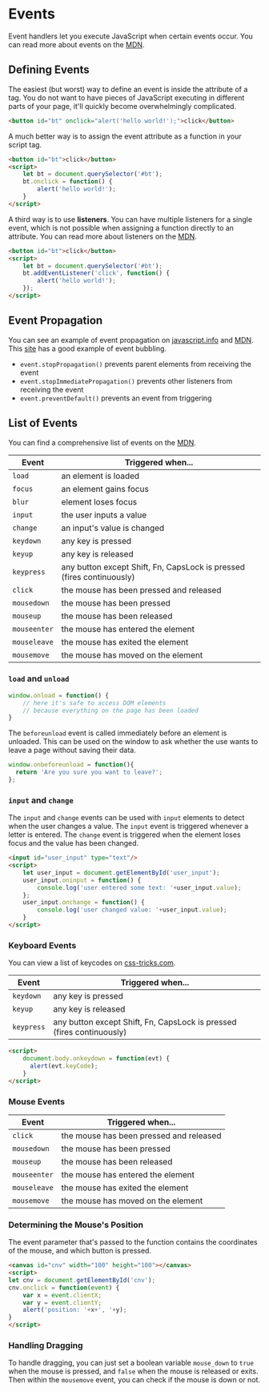
# Events

Event handlers let you execute JavaScript when certain events occur. You can read more about events on the [MDN](https://developer.mozilla.org/en-US/docs/Web/Events).

## Defining Events

The easiest (but worst) way to define an event is inside the attribute of a tag. You do not want to have pieces of JavaScript executing in different parts of your page, it'll quickly become overwhelmingly complicated.

```html
<button id="bt" onclick="alert('hello world!');">click</button>
```

A much better way is to assign the event attribute as a function in your script tag.

```html
<button id="bt">click</button>
<script>
    let bt = document.querySelector('#bt');
    bt.onclick = function() {
        alert('hello world!');
    }
</script>
```

A third way is to use **listeners**. You can have multiple listeners for a single event, which is not possible when assigning a function directly to an attribute. You can read more about listeners on the [MDN](https://developer.mozilla.org/en-US/docs/Web/API/EventTarget/addEventListener).

```html
<button id="bt">click</button>
<script>
    let bt = document.querySelector('#bt');
    bt.addEventListener('click', function() {
        alert('hello world!');
    });
</script>
```


## Event Propagation

You can see an example of event propagation on [javascript.info](https://javascript.info/bubbling-and-capturing) and [MDN](https://developer.mozilla.org/en-US/docs/Web/API/Document_Object_Model/Examples#Example_5:_Event_Propagation). This [site](https://javascript.info/bubbling-and-capturing) has a good example of event bubbling.


- `event.stopPropagation()` prevents parent elements from receiving the event
- `event.stopImmediatePropagation()` prevents other listeners from receiving the event
- `event.preventDefault()` prevents an event from triggering


## List of Events

You can find a comprehensive list of events on the [MDN](https://developer.mozilla.org/en-US/docs/Web/Events).


| Event | Triggered when... |
|--- |--- |
| `load` | an element is loaded |
| `focus` | an element gains focus |
| `blur ` | element loses focus |
| `input` | the user inputs a value |
| `change` | an input's value is changed |
| `keydown` | any key is pressed |
| `keyup` | any key is released |
| `keypress` | any button except Shift, Fn, CapsLock is pressed (fires continuously) |
| `click` | the mouse has been pressed and released |
| `mousedown` | the mouse has been pressed |
| `mouseup` | the mouse has been released |
| `mouseenter` | the mouse has entered the element |
| `mouseleave` | the mouse has exited the element
| `mousemove` | the mouse has moved on the element |


### `load` and `unload`


```javascript
window.onload = function() {
    // here it's safe to access DOM elements
    // because everything on the page has been loaded
}
```

The `beforeunload` event is called immediately before an element is unloaded. This can be used on the window to ask whether the use wants to leave a page without saving their data.

```javascript
window.onbeforeunload = function(){
  return 'Are you sure you want to leave?';
};
```

### `input` and `change`

The `input` and `change` events can be used with `input` elements to detect when the user changes a value. The `input` event is triggered whenever a letter is entered. The `change` event is triggered when the element loses focus and the value has been changed.

```html
<input id="user_input" type="text"/>
<script>
    let user_input = document.getElementById('user_input');
    user_input.oninput = function() {
        console.log('user entered some text: '+user_input.value);
    };
    user_input.onchange = function() {
        console.log('user changed value: '+user_input.value);
    }
</script>

```


### Keyboard Events

You can view a list of keycodes on [css-tricks.com](https://css-tricks.com/snippets/javascript/javascript-keycodes/).

| Event | Triggered when... |
|--- |--- |
| `keydown` | any key is pressed |
| `keyup` | any key is released |
| `keypress` | any button except Shift, Fn, CapsLock is pressed (fires continuously) |


```html
<script>
    document.body.onkeydown = function(evt) {
      alert(evt.keyCode);
    }
</script>
```


### Mouse Events

| Event | Triggered when... |
|--- |--- |
| `click` | the mouse has been pressed and released |
| `mousedown` | the mouse has been pressed |
| `mouseup` | the mouse has been released |
| `mouseenter` | the mouse has entered the element |
| `mouseleave` | the mouse has exited the element
| `mousemove` | the mouse has moved on the element |


### Determining the Mouse's Position

The event parameter that's passed to the function contains the coordinates of the mouse, and which button is pressed.

```html
<canvas id="cnv" width="100" height="100"></canvas>
<script>
let cnv = document.getElementById('cnv');
cnv.onclick = function(event) {
    var x = event.clientX;
    var y = event.clientY;
    alert('position: '+x+', '+y);
}
</script>
```


### Handling Dragging

To handle dragging, you can just set a boolean variable `mouse_down` to `true` when the mouse is pressed, and `false` when the mouse is released or exits. Then within the `mousemove` event, you can check if the mouse is down or not.


